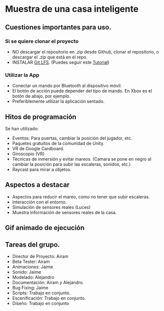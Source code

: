 # Muestra de una casa inteligente

## Cuestiones importantes para uso.

### Si se quiere clonar el proyecto
 * NO descargar el repositorio en .zip desde Github, clonar el repositorio, o descargar el .zip que está en el repo.
 * INSTALAR [Git LFS](https://git-lfs.com/). (Puedes seguir este [Tutorial](https://www.youtube.com/watch?v=j8E9QG-7eOo))
### Utilizar la App
 * Conectar un mando por Bluetooth al dispositivo móvil.
 * El botón de acción puede depender del tipo de mando. En Xbox es el botón de abajo, por ejemplo.
 * Preferiblemente utilizar la aplicación sentado.
 
## Hitos de programación

Se han utilizado:
  * Eventos: Para puertas, cambiar la posición del jugador, etc.
  * Paquetes gratuitos de la comunidad de Unity.
  * VR de Google Cardboard.
  * Giroscopio (VR)
  * Técnicas de inmersión y evitar mareos. (Camara se pone en negro al cambiar la posición para subir las escaleras, sonidos, etc.)
  * Raycast para mirar a objetos.
  
## Aspectos a destacar
  * Aspectos para reducir el mareo, como no tener que subir escaleras.
  * Interacción con el entorno.
  * Simulación de sensores reales (Luces)
  * Muestra información de sensores reales de la casa.

## Gif animado de ejecución

## Tareas del grupo.

  * Director de Proyecto: Airam
  * Beta Tester: Airam
  * Animaciones: Jaime
  * Sonido: Jaime
  * Modelado: Alejandro
  * Documentación: Airam y Alejandro.
  * Bug Fixing: Jaime
  * Scripts: Trabajo en conjunto.
  * Escenificación: Trabajo en conjunto.
  * Diseño: Trabajo en conjunto

